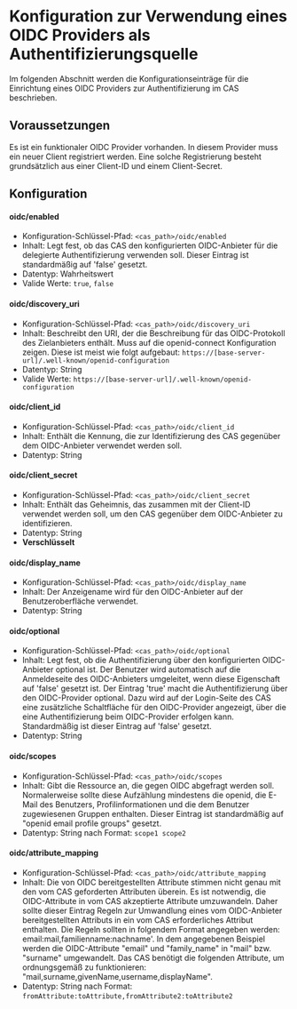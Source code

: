 # Konfiguration zur Verwendung eines OIDC Providers als Authentifizierungsquelle

Im folgenden Abschnitt werden die Konfigurationseinträge für die Einrichtung eines OIDC Providers zur Authentifizierung im CAS beschrieben.

## Voraussetzungen

Es ist ein funktionaler OIDC Provider vorhanden. In diesem Provider muss ein neuer Client registriert werden. 
Eine solche Registrierung besteht grundsätzlich aus einer Client-ID und einem Client-Secret.

## Konfiguration

#### oidc/enabled
* Konfiguration-Schlüssel-Pfad: `<cas_path>/oidc/enabled`
* Inhalt: Legt fest, ob das CAS den konfigurierten OIDC-Anbieter für die delegierte Authentifizierung verwenden soll.
  Dieser Eintrag ist standardmäßig auf 'false' gesetzt.
* Datentyp: Wahrheitswert
* Valide Werte: `true`, `false`

#### oidc/discovery_uri
* Konfiguration-Schlüssel-Pfad: `<cas_path>/oidc/discovery_uri`
* Inhalt: Beschreibt den URI, der die Beschreibung für das OIDC-Protokoll des Zielanbieters enthält. Muss auf die openid-connect Konfiguration zeigen. Diese ist meist wie folgt aufgebaut: `https://[base-server-url]/.well-known/openid-configuration`
* Datentyp: String
* Valide Werte: `https://[base-server-url]/.well-known/openid-configuration`

#### oidc/client_id
* Konfiguration-Schlüssel-Pfad: `<cas_path>/oidc/client_id`
* Inhalt: Enthält die Kennung, die zur Identifizierung des CAS gegenüber dem OIDC-Anbieter verwendet werden soll.
* Datentyp: String

#### oidc/client_secret
* Konfiguration-Schlüssel-Pfad: `<cas_path>/oidc/client_secret`
* Inhalt: Enthält das Geheimnis, das zusammen mit der Client-ID verwendet werden soll, um den CAS gegenüber dem OIDC-Anbieter zu identifizieren.
* Datentyp: String
* **Verschlüsselt**

#### oidc/display_name
* Konfiguration-Schlüssel-Pfad: `<cas_path>/oidc/display_name`
* Inhalt: Der Anzeigename wird für den OIDC-Anbieter auf der Benutzeroberfläche verwendet.
* Datentyp: String

#### oidc/optional
* Konfiguration-Schlüssel-Pfad: `<cas_path>/oidc/optional`
* Inhalt: Legt fest, ob die Authentifizierung über den konfigurierten OIDC-Anbieter optional ist. Der Benutzer wird automatisch auf die Anmeldeseite des OIDC-Anbieters umgeleitet, wenn diese Eigenschaft auf 'false' gesetzt ist. Der Eintrag 'true' macht die Authentifizierung über den OIDC-Provider optional. Dazu wird auf der Login-Seite des CAS eine zusätzliche Schaltfläche für den OIDC-Provider angezeigt, über die eine Authentifizierung beim OIDC-Provider erfolgen kann. Standardmäßig ist dieser Eintrag auf 'false' gesetzt.
* Datentyp: String

#### oidc/scopes
* Konfiguration-Schlüssel-Pfad: `<cas_path>/oidc/scopes`
* Inhalt: Gibt die Ressource an, die gegen OIDC abgefragt werden soll. Normalerweise sollte diese Aufzählung mindestens die openid, die E-Mail des Benutzers, Profilinformationen und die dem Benutzer zugewiesenen Gruppen enthalten. Dieser Eintrag ist standardmäßig auf "openid email profile groups" gesetzt.
* Datentyp: String nach Format: `scope1 scope2`

#### oidc/attribute_mapping
* Konfiguration-Schlüssel-Pfad: `<cas_path>/oidc/attribute_mapping`
* Inhalt: Die von OIDC bereitgestellten Attribute stimmen nicht genau mit den vom CAS geforderten Attributen überein. Es ist notwendig, die OIDC-Attribute in vom CAS akzeptierte Attribute umzuwandeln. Daher sollte dieser Eintrag Regeln zur Umwandlung eines vom OIDC-Anbieter bereitgestellten Attributs in ein vom CAS erforderliches Attribut enthalten. Die Regeln sollten in folgendem Format angegeben werden: email:mail,familienname:nachname'. In dem angegebenen Beispiel werden die OIDC-Attribute "email" und "family_name" in "mail" bzw. "surname" umgewandelt. Das CAS benötigt die folgenden Attribute, um ordnungsgemäß zu funktionieren: "mail,surname,givenName,username,displayName".
* Datentyp: String nach Format: `fromAttribute:toAttribute,fromAttribute2:toAttribute2`